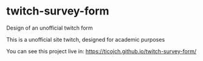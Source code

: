 # twitch-survey-form
Design of an unofficial twitch form

This is a unofficial site twitch, designed for academic purposes

You can see this project live in: https://ticojch.github.io/twitch-survey-form/
